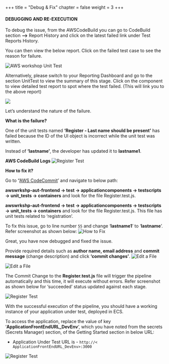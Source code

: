 +++
title = "Debug & Fix"
chapter = false
weight = 3
+++

#### DEBUGGING AND RE-EXECUTION

To debug the issue, from the AWSCodeBuild you can go to CodeBuild section **-->** Report History and click on the latest failed link under Test Reports History.


You can then view the below report. Click on the failed test case to see the reason for failure.

![AWS workshop Unit Test](/images/module1/Module_1-4.png)

Alternatively, please switch to your Reporting Dashboard and go to the section UnitTest to view the summary of this stage. Click on the component to view detailed test report to spot where the test failed. (This will link you to the above report)

![](/images/module1/Module_1-1-1.jpg)

Let’s understand the nature of the failure.

**What is the failure?**

One of the unit tests named **‘Register - Last name should be present’** has failed because the ID of the UI object is incorrect while the unit test was written.


Instead of **‘lastname’**, the developer has updated it to **lastname1**.

**AWS CodeBuild Logs**
![Register Test](/images/module1/Module_1-5.png)

**How to fix it?**

Go to “[AWS CodeCommit](https://console.aws.amazon.com/codesuite/codecommit/home)’ and navigate to below path:

**awswrkshp-aut-frontend -> test -> applicationcomponents -> testscripts -> unit_tests -> containers** and look for the file Register.test.js. 

**awswrkshp-aut-frontend -> test -> applicationcomponents -> testscripts -> unit_tests -> containers** and look for the file Register.test.js. This file has unit tests related to ‘registration’.

To fix this issue, go to line number `55` and change ‘**lastname1**’ to ‘**lastname**’. Refer screenshot as shown below:
![How to Fix](/images/module1/Module_1-6.png)


Great, you have now debugged and fixed the issue. 

Provide required details such as **author name, email address** and **commit message** (change description) and click **‘commit changes’**.
![Edit a File](/images/module1/Module_1-7.png)

![Edit a File](/images/module1/Module_1-7-1.png)

The Commit Change to the **Register.test.js** file will trigger the pipeline automatically and this time, it will execute without errors. Refer screenshot as shown below for ‘succeeded’ status updated against each stage. 


![Register Test](/images/module1/Module_1-8.png)

With the successful execution of the pipeline, you should have a working instance of your application under test, deployed in ECS. 

To access the application, replace the value of key ‘**ApplicationFrontEndURL_DevEnv**‘, which you have noted from the secrets (Secrets Manager) section, of the Getting Started section in below URL:
- Application Under Test URL is - `http://< ApplicationFrontEndURL_DevEnv>:3000`


![Register Test](/images/module1/Module_1-9.png)







